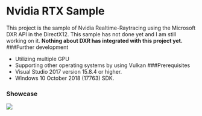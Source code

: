 # Nvidia RTX Sample
This project is the sample of Nvidia Realtime-Raytracing using the Microsoft DXR API in the DirectX12.
This sample has not done yet and I am still working on it.
**Nothing about DXR has integrated with this project yet.**
###Further development
* Utilizing multiple GPU
* Supporting other operating systems by using Vulkan
###Prerequisites
* Visual Studio 2017 version 15.8.4 or higher.
* Windows 10 October 2018 (17763) SDK.
### Showcase
![](sample.gif)
